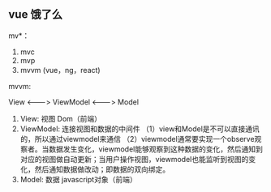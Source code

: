## vue 饿了么

mv*：

1. mvc
2. mvp
3. mvvm (vue，ng，react)

mvvm:

View <---> ViewModel <---> Model

1. View: 视图 Dom（前端）
2. ViewModel: 连接视图和数据的中间件 （1）view和Model是不可以直接通讯的，所以通过viewmodel来通信 （2）viewmodel通常要实现一个observe观察者。当数据发生变化，viewmodel能够观察到这种数据的变化，然后通知到对应的视图做自动更新；当用户操作视图，viewmodel也能监听到视图的变化，然后通知数据做改动；即数据的双向绑定。
3. Model: 数据 javascript对象（前端）